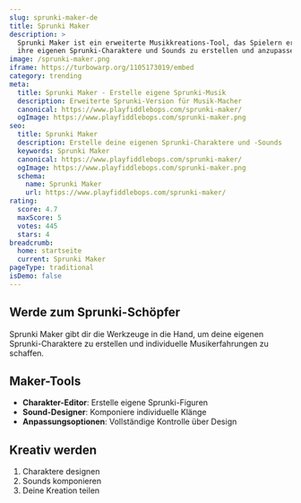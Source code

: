```yaml
---
slug: sprunki-maker-de
title: Sprunki Maker
description: >
  Sprunki Maker ist ein erweiterte Musikkreations-Tool, das Spielern ermöglicht,
  ihre eigenen Sprunki-Charaktere und Sounds zu erstellen und anzupassen.
image: /sprunki-maker.png
iframe: https://turbowarp.org/1105173019/embed
category: trending
meta:
  title: Sprunki Maker - Erstelle eigene Sprunki-Musik
  description: Erweiterte Sprunki-Version für Musik-Macher
  canonical: https://www.playfiddlebops.com/sprunki-maker/
  ogImage: https://www.playfiddlebops.com/sprunki-maker.png
seo:
  title: Sprunki Maker
  description: Erstelle deine eigenen Sprunki-Charaktere und -Sounds
  keywords: Sprunki Maker
  canonical: https://www.playfiddlebops.com/sprunki-maker/
  ogImage: https://www.playfiddlebops.com/sprunki-maker.png
  schema:
    name: Sprunki Maker
    url: https://www.playfiddlebops.com/sprunki-maker/
rating:
  score: 4.7
  maxScore: 5
  votes: 445
  stars: 4
breadcrumb:
  home: startseite
  current: Sprunki Maker
pageType: traditional
isDemo: false
---
```


## Werde zum Sprunki-Schöpfer

Sprunki Maker gibt dir die Werkzeuge in die Hand, um deine eigenen Sprunki-Charaktere zu erstellen und individuelle Musikerfahrungen zu schaffen.

## Maker-Tools
- **Charakter-Editor**: Erstelle eigene Sprunki-Figuren
- **Sound-Designer**: Komponiere individuelle Klänge
- **Anpassungsoptionen**: Vollständige Kontrolle über Design

## Kreativ werden
1. Charaktere designen
2. Sounds komponieren
3. Deine Kreation teilen